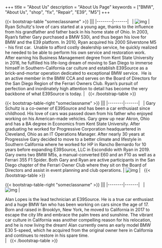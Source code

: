 +++
title = "About Us"
description = "About Us Page"
keywords = ["BMW", "About Us", "shop", "fix", "Repair", "E39", "M5"]
+++

{{< bootstrap-table "someclassname" >}}
|||
|--------|-------|
&nbsp;
| ![img](../img/AboutPicRyan_resized.png) | Ryan Schultz's love of cars started at a young age, thanks to the influence from his grandfather and father back in his home state of Ohio. In 2003, Ryan’s father Gary purchased a BMW 530i, and thus began his love for BMW and the E39 platform. In 2010, Ryan acquired his 2000 Silverstone M5 - his first car.  Unable to afford costly dealership service, he quickly realized he needed to be able to perform his own service and restoration work.  After earning his Business Management degree from Kent State University in 2016, he fulfilled his life-long dream of moving to San Diego to immerse himself in Southern-California car culture and establish E39Source as a brick-and-mortar operation dedicated to exceptional BMW service.  He is an active member in the BMW CCA and serves on the Board of Directors for the San Diego Region of the Ferrari Owners Club. Ryan’s pursuit of perfection and inordinately high attention to detail has become the very backbone of what E39Source is today. |
&nbsp;
{{< /bootstrap-table >}}

{{< bootstrap-table-right "someclassname" >}}
|||
|--------|-------|
&nbsp;
| Gary Schultz is a co-owner of E39Source and has been a car enthusiast since childhood. His love of cars was passed down from his father who enjoyed working on his American-made vehicles.  Gary grew up near Akron, Ohio and has a BA degree in Economics from Kent State University.  After graduating he worked for Progressive Corporation headquartered in Cleveland, Ohio as an IT Operations Manager.  After nearly 30 years at Progressive Gary decided to move to a better climate and lifestyle in Southern California where he worked for HP in Rancho Bernardo for 10 years before expanding E39Source, LLC in Escondido with Ryan in 2019. Gary owns two BMW M5s, a manual-converted E60 and an F10 as well as a Ferrari 355 F1 Spider.  Both Gary and Ryan are active participants in the San Diego chapter of the Ferrari Owner Club where they sit on the Board of Directors and assist in event planning and club operations. | ![img](../img/MEWP1342_resized_resized.png) |
&nbsp;
{{< /bootstrap-table >}}


{{< bootstrap-table-right "someclassname" >}}
|||
|--------|-------|
&nbsp;
| ![img](../img/Alan_Lopes_Pic_resized-2.png) | <div style="text-align:left;">Alan Lopes is the lead technician at E39Source. He is a true car enthusiast and a huge BMW fan who has been working on cars since the age of 17. Born and raised in Brooklyn, New York, he moved to California in 2017 to escape the city life and embrace the palm trees and sunshine. The vibrant car culture in California was another compelling reason for his relocation, and he is now living the dream! Alan currently owns an early model BMW E30 5-speed, which he acquired from the original owner here in California and continues to restore in his spare time.</div> |
&nbsp;
{{< /bootstrap-table >}}





